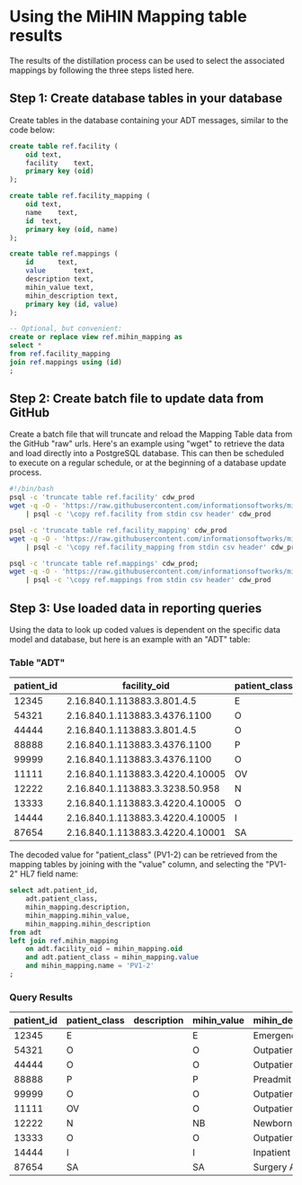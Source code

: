 
# Using the MiHIN Mapping table results

The results of the distillation process can be used to select the associated
mappings by following the three steps listed here.

## Step 1: Create database tables in your database

Create tables in the database containing your ADT messages, similar to the code below:
```sql
create table ref.facility (
	oid	text,
	facility	text,
	primary key (oid)
);

create table ref.facility_mapping (
	oid	text,
	name	text,
	id	text,
	primary key (oid, name)
);

create table ref.mappings (
	id		text,
	value		text,
	description	text,
	mihin_value	text,
	mihin_description text,
	primary key (id, value)
);

-- Optional, but convenient:
create or replace view ref.mihin_mapping as
select *
from ref.facility_mapping
join ref.mappings using (id)
;
```

## Step 2: Create batch file to update data from GitHub

Create a batch file that will truncate and reload the Mapping Table data
from the GitHub "raw" urls.  Here's an example using "wget" to retrieve the
data and load directly into a PostgreSQL database.  This can then be scheduled
to execute on  a regular schedule, or at the beginning of a database update process.

```bash
#!/bin/bash
psql -c 'truncate table ref.facility' cdw_prod
wget -q -O - 'https://raw.githubusercontent.com/informationsoftworks/mihin/master/mapping_tables/target/facility.csv' \
	| psql -c '\copy ref.facility from stdin csv header' cdw_prod

psql -c 'truncate table ref.facility_mapping' cdw_prod
wget -q -O - 'https://raw.githubusercontent.com/informationsoftworks/mihin/master/mapping_tables/target/facility_mapping.csv' \
	| psql -c '\copy ref.facility_mapping from stdin csv header' cdw_prod

psql -c 'truncate table ref.mappings' cdw_prod;
wget -q -O - 'https://raw.githubusercontent.com/informationsoftworks/mihin/master/mapping_tables/target/mappings.csv' \
	| psql -c '\copy ref.mappings from stdin csv header' cdw_prod
```

## Step 3: Use loaded data in reporting queries

Using the data to look up coded values is dependent on the specific data
model and database, but here is an example with an "ADT" table:

### Table "ADT"

patient_id | facility_oid | patient_class
----------- | ------- | ------------------
12345 | 2.16.840.1.113883.3.801.4.5 | E
54321 | 2.16.840.1.113883.3.4376.1100 | O
44444 | 2.16.840.1.113883.3.801.4.5 | O
88888 | 2.16.840.1.113883.3.4376.1100 | P
99999 | 2.16.840.1.113883.3.4376.1100 | O
11111 | 2.16.840.1.113883.3.4220.4.10005 | OV
12222 | 2.16.840.1.113883.3.3238.50.958 | N
13333 | 2.16.840.1.113883.3.4220.4.10005 | O
14444 | 2.16.840.1.113883.3.4220.4.10005 | I
87654 | 2.16.840.1.113883.3.4220.4.10001 | SA

The decoded value for "patient_class" (PV1-2) can be retrieved from the mapping
tables by joining with the "value" column, and selecting the "PV1-2" HL7 field name:

```sql
select adt.patient_id,
	adt.patient_class,
	mihin_mapping.description,
	mihin_mapping.mihin_value,
	mihin_mapping.mihin_description
from adt
left join ref.mihin_mapping
	on adt.facility_oid = mihin_mapping.oid
	and adt.patient_class = mihin_mapping.value
	and mihin_mapping.name = 'PV1-2'
;
```

### Query Results

patient_id | patient_class | description | mihin_value | mihin_description
---------- | ------------- | ----------- | ----------- | -----------------
12345 | E | | E | Emergency
54321 | O | | O | Outpatient
44444 | O | | O | Outpatient
88888 | P | | P | Preadmit
99999 | O | | O | Outpatient
11111 | OV | | O | Outpatient
12222 | N | | NB | Newborn
13333 | O | | O | Outpatient
14444 | I | | I | Inpatient
87654 | SA | | SA | Surgery Admit

